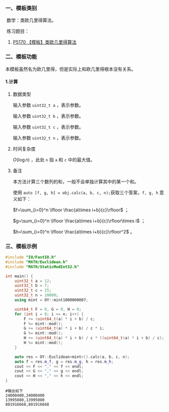### 一、模板类别

​	数学：类欧几里得算法。

​	练习题目：

1. [P5170 【模板】类欧几里得算法](https://www.luogu.com.cn/problem/P5170)

### 二、模板功能

   本模板虽然名为欧几里得，但是实际上和欧几里得根本没有关系。

#### 1.计算

1. 数据类型

   输入参数 `uint32_t a` ，表示参数。

   输入参数 `uint32_t b` ，表示参数。

   输入参数 `uint32_t c` ，表示参数。

   输入参数 `uint32_t n` ，表示参数。

2. 时间复杂度

   $O(\log n)$ ，此处 `n` 指 `a` 和 `c` 中的最大值。

3. 备注

   本方法计算三个数列的和，一般不会单独计算其中的某一个和。
   
   使用 `auto [f, g, h] = obj.calc(a, b, c, n);`获取三个答案，`f, g, h` 意义如下：
   
   $f=\sum_{i=0}^n \lfloor \frac{a\times i+b}{c}\rfloor$ ；
   
   $g=\sum_{i=0}^n \lfloor \frac{a\times i+b}{c}\rfloor\times i$ ；
   
   $h=\sum_{i=0}^n \lfloor \frac{a\times i+b}{c}\rfloor^2$ 。

### 三、模板示例

```c++
#include "IO/FastIO.h"
#include "MATH/Euclidean.h"
#include "MATH/StaticModInt32.h"

int main() {
    uint32_t a = 12;
    uint32_t b = 7;
    uint32_t c = 25;
    uint32_t n = 10000;
    using mint = OY::mint1000000007;

    uint64_t F = 0, G = 0, H = 0;
    for (int i = 0; i <= n; i++) {
        F += (uint64_t(a) * i + b) / c;
        F %= mint::mod();
        G += (uint64_t(a) * i + b) / c * i;
        G %= mint::mod();
        H += (uint64_t(a) * i + b) / c * ((uint64_t(a) * i + b) / c);
        H %= mint::mod();
    }

    auto res = OY::Euclidean<mint>().calc(a, b, c, n);
    auto f = res.m_f, g = res.m_g, h = res.m_h;
    cout << F << "," << f << endl;
    cout << G << "," << g << endl;
    cout << H << "," << h << endl;
}
```



```
#输出如下
24000400,24000400
13995080,13995080
801916668,801916668

```

